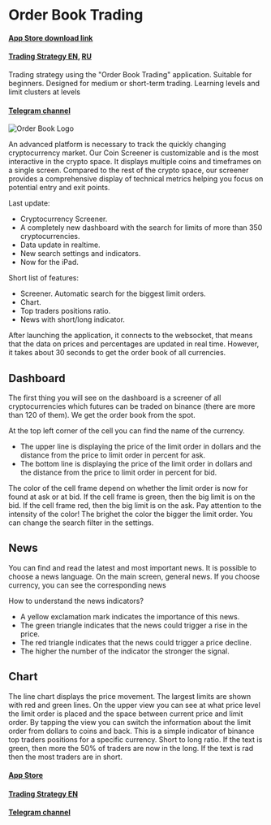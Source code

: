   # Order Book Trading

#### [App Store download link](https://apps.apple.com/app/id1590351885)

#### [Trading Strategy EN](pages/TradingStrategyEN.md), [RU](pages/TradingStrategyRU.md)
Trading strategy using the "Order Book Trading" application. Suitable for beginners. Designed for medium or short-term trading. Learning levels and limit clusters at levels

#### [Telegram channel](https://t.me/orderbooktrading)
 
![Order Book Logo](images/MacBookiPadiPhone-2.png)
  
An advanced platform is necessary to track the quickly changing cryptocurrency market. Our Coin Screener is customizable and is the most interactive in the crypto space. It displays multiple coins and timeframes on a single screen. Compared to the rest of the crypto space, our screener provides a comprehensive display of technical metrics helping you focus on potential entry and exit points.
  
  Last update:
  - Cryptocurrency Screener.
  - A completely new dashboard with the search for limits of more than 350 cryptocurrencies.
  - Data update in realtime.
  - New search settings and indicators.
  - Now for the iPad.
    
  Short list of features:
  - Screener. Automatic search for the biggest limit orders.
  - Chart.
  - Top traders positions ratio.
  - News with short/long indicator.
  
After launching the application, it connects to the websocket, that means that the data on prices and percentages are updated in real time. However, it takes about 30 seconds to get the order book of all currencies.
    
## Dashboard
    
The first thing you will see on the dashboard is a screener of all cryptocurrencies which futures can be traded on binance (there are more than 120 of them). We get the order book from the spot.

At the top left corner of the cell you can find the name of the currency.
- The upper line is displaying the price of the limit order in dollars and the distance from the price to limit order in percent for ask.
- The bottom line is displaying the price of the limit order in dollars and the distance from the price to limit order in percent for bid.

The color of the cell frame depend on whether the limit order is now for found at ask or at bid. If the cell frame is green, then the big limit is on the bid. If the cell frame red, then the big limit is on the ask. Pay attention to the intensity of the color! The brighet the color the bigger the limit order.
You can change the search filter in the settings.

## News

You can find and read the latest and most important news.
It is possible to choose a news language. On the main screen, general news. If you choose currency, you can see the corresponding news

How to understand the news indicators?
- A yellow exclamation mark indicates the importance of this news.
- The green triangle indicates that the news could trigger a rise in the price. 
- The red triangle indicates that the news could trigger a price decline.
- The higher the number of the indicator the stronger the signal.

## Chart

The line chart displays the price movement. The largest limits are shown with red and green lines.
On the upper view you can see at what price level the limit order is placed and the space between current price and limit order. By tapping the view you can switch the information about the limit order from dollars to coins and back.
This is a simple indicator of binance top traders positions for a specific currency. Short to long ratio.
If the text is green, then more the 50% of traders are now in the long.
If the text is rad then the most traders are in short.

#### [App Store](https://apps.apple.com/app/id1590351885)

#### [Trading Strategy EN](images/TradingStrategyEN.md)

#### [Telegram channel](https://t.me/orderbooktrading)
